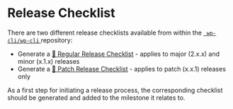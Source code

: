 # Release Checklist

There are two different release checklists available from within the [`
wp-cli/wp-cli`
](https://github.com/wp-cli/wp-cli) repository:

* Generate a [🚀 Regular Release Checklist](https://github.com/wp-cli/wp-cli/issues/new?assignees=schlessera&labels=i%3A+scope%3Adistribution&template=4-REGULAR_RELEASE_CHECKLIST.md&title=Release+checklist+for+v2.x.x) - applies to major (2.x.x) and minor (x.1.x) releases
* Generate a [🔧 Patch Release Checklist](https://github.com/wp-cli/wp-cli/issues/new?assignees=schlessera&labels=i%3A+scope%3Adistribution&template=5-PATCH_RELEASE_CHECKLIST.md&title=Release+checklist+for+v2.x.x) - applies to patch (x.x.1) releases only

As a first step for initiating a release process, the corresponding checklist should be generated and added to the milestone it relates to.
